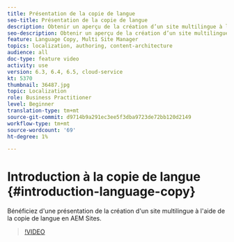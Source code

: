 ```yaml
---
title: Présentation de la copie de langue
seo-title: Présentation de la copie de langue
description: Obtenir un aperçu de la création d’un site multilingue à l’aide de la copie de langue en AEM Sites
seo-description: Obtenir un aperçu de la création d’un site multilingue à l’aide de la copie de langue en AEM Sites
feature: Language Copy, Multi Site Manager
topics: localization, authoring, content-architecture
audience: all
doc-type: feature video
activity: use
version: 6.3, 6.4, 6.5, cloud-service
kt: 5370
thumbnail: 36487.jpg
topic: Localization
role: Business Practitioner
level: Beginner
translation-type: tm+mt
source-git-commit: d9714b9a291ec3ee5f3dba9723de72bb120d2149
workflow-type: tm+mt
source-wordcount: '69'
ht-degree: 1%

---
```



# Introduction à la copie de langue {#introduction-language-copy}

Bénéficiez d&#39;une présentation de la création d&#39;un site multilingue à l&#39;aide de la copie de langue en AEM Sites.

>[!VIDEO](https://video.tv.adobe.com/v/36487?quality=12&learn=on)

